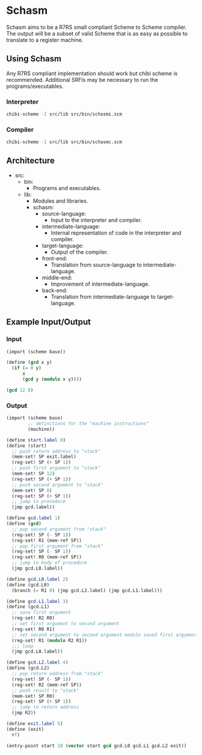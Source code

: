 # Schasm
Schasm aims to be a R7RS small compliant Scheme to Scheme compiler. The output
will be a subset of valid Scheme that is as easy as possible to translate to a
register machine.

## Using Schasm
Any R7RS compliant implementation should work but chibi scheme is recommended.
Additional SRFIs may be necessary to run the programs/executables.

### Interpreter
``` sh
chibi-scheme -I src/lib src/bin/schasmi.scm
```

### Compiler
``` sh
chibi-scheme -I src/lib src/bin/schasmc.scm
```

## Architecture
* src:
  * bin:
    * Programs and executables.
  * lib:
    * Modules and libraries.
    * schasm:
      * source-language:
        * Input to the interpreter and compiler.
      * intermediate-language:
        * Internal representation of code in the interpreter and compiler.
      * target-language:
        * Output of the compiler.
      * front-end:
        * Translation from source-language to intermediate-language.
      * middle-end:
        * Improvement of intermediate-language.
      * back-end:
        * Translation from intermediate-language to target-language.

## Example Input/Output

### Input
``` scheme
(import (scheme base))

(define (gcd x y)
  (if (= 0 y)
      x
      (gcd y (modulo x y))))

(gcd 12 8)
```

### Output
``` scheme
(import (scheme base)
        ;; definitions for the "machine instructions"
        (machine))

(define start.label 0)
(define (start)
  ;; push return address to "stack"
  (mem-set! SP exit.label)
  (reg-set! SP (+ SP 1))
  ;; push first argument to "stack"
  (mem-set! SP 12)
  (reg-set! SP (+ SP 1))
  ;; push second argument to "stack"
  (mem-set! SP 8)
  (reg-set! SP (+ SP 1))
  ;; jump to procedure
  (jmp gcd.label))

(define gcd.label 1)
(define (gcd)
  ;; pop second argument from "stack"
  (reg-set! SP (- SP 1))
  (reg-set! R1 (mem-ref SP))
  ;; pop first argument from "stack"
  (reg-set! SP (- SP 1))
  (reg-set! R0 (mem-ref SP))
  ;; jump to body of procedure
  (jmp gcd.L0.label))

(define gcd.L0.label 2)
(define (gcd.L0)
  (branch (= R1 0) (jmp gcd.L2.label) (jmp gcd.L1.label)))

(define gcd.L1.label 3)
(define (gcd.L1)
  ;; save first argument
  (reg-set! R2 R0)
  ;; set first argument to second argument
  (reg-set! R0 R1)
  ;; set second argument to second argument modulo saved first argument
  (reg-set! R1 (modulo R2 R1))
  ;;; loop
  (jmp gcd.L0.label))

(define gcd.L2.label 4)
(define (gcd.L2)
  ;; pop return address from "stack"
  (reg-set! SP (- SP 1))
  (reg-set! R2 (mem-ref SP))
  ;; push result to "stack"
  (mem-set! SP R0)
  (reg-set! SP (+ SP 1))
  ;; jump to return address
  (jmp R2))

(define exit.label 5)
(define (exit)
  #f)

(entry-point start 10 (vector start gcd gcd.L0 gcd.L1 gcd.L2 exit))
```
